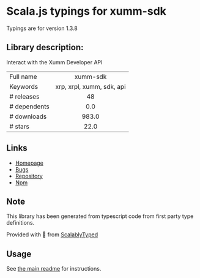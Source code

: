 
# Scala.js typings for xumm-sdk

Typings are for version 1.3.8

## Library description:
Interact with the Xumm Developer API

|                    |                 |
| ------------------ | :-------------: |
| Full name          | xumm-sdk |
| Keywords           | xrp, xrpl, xumm, sdk, api |
| # releases         | 48 |
| # dependents       | 0.0 |
| # downloads        | 983.0 |
| # stars            | 22.0 |

## Links
- [Homepage](https://github.com/XRPL-Labs/XUMM-SDK/#readme)
- [Bugs](https://github.com/XRPL-Labs/XUMM-SDK/issues)
- [Repository](https://github.com/XRPL-Labs/XUMM-SDK)
- [Npm](https://www.npmjs.com/package/xumm-sdk)
    


## Note
This library has been generated from typescript code from first party type definitions.

Provided with :purple_heart: from [ScalablyTyped](https://github.com/oyvindberg/ScalablyTyped)

## Usage
See [the main readme](../../readme.md) for instructions.


